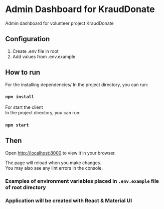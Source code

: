 # Admin Dashboard for KraudDonate

Admin dashboard for volunteer project KraudDonate

## Configuration

1. Create .env file in root
2. Add values from .env.example

## How to run

For the installing dependencies/
In the project directory, you can run:

### `npm install`

For start the client\
In the project directory, you can run:

### `npm start`

## Then

Open [http://localhost:8000](http://localhost:8000) to view it in your browser.

The page will reload when you make changes.\
You may also see any lint errors in the console.

### Examples of environment variables placed in `.env.example` file of root directory

### Application will be created with React & Material UI